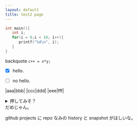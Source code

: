 ```yaml
---
layout: default
title: test2 page
---
```


~~~ c
int main(){
   int i;
   for(i = 0;i < 10; i++){
      printf("%d\n", i);
   }
}
~~~

backquote `c++ = x*y;`


- [x]  hello.

- [ ]  no hello.


|aaa|bbb|
|ccc|ddd|
|eee|fff|


<details>
<summary>押してみそ？</summary>
な？

```pl
use strict;
```

どう？
</details>
だめじゃん。

github projects に repo なみの history と snapshot がほしいな。


